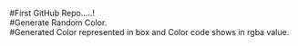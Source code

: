 #First GitHub Repo.....!<br />
#Generate Random Color.<br />
#Generated Color represented in box and Color code shows in rgba value.  